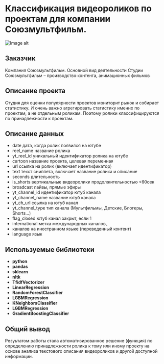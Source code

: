 # Классификация видеороликов по проектам для компании Союзмультфильм.
![Image alt](https://github.com/ProkopovAO/-NLP-Projects/Souzmultfilm/mult.jpg)
## Заказчик

Компания Союзмультфильм. Основной вид деятельности Студии Союзмультфильм –
производство контента, анимационных фильмов

## Описание проекта

Студия для оценки популярности проектов мониторит рынок и собирает статистику.
И очень важно агрегировать статистику именно по проектам, а не отдельным роликам.
Поэтому ролики классифицируются по принадлежности к проектам. 

## Описание данных

- date дата, когда ролик появился на ютубе
- reel_name название ролика
- yt_reel_id уникальный идентификатор ролика на ютубе
- cartoon название проекта, целевая переменная
- url ссылка на ролик (включает идентификатор)
- text текст сниппета, включает название ролика и описание
- seconds длительность
- is_shorts вертикальные видеоролики продолжительностью <60сек
- broadcast лайвы, прямые эфиры
- yt_channel_id идентификатор ютуб канала
- yt_channel_name название ютуб канала
- yt_ch_url ссылка на ютуб канал
- yt_channel_type тип канала (Мультфильмы, Детские, Блогеры, Shorts…)
- flag_closed ютуб канал закрыт, если 1
- international метка международных каналов,
- каналов на иностранном языке (переведенный контент)
- language язык

## Используемые библиотеки

- **python**
- **pandas**
- **sklearn**
- **nltk**
- **TfidfVectorizer**
- **LinearRegression**
- **RandomForestClassifier**
- **LGBMRegression**
- **KNeighborsClassifier**
- **LGBMRegression**
- **GradientBoostingClassifier**

## Общий вывод

Резуьтатом работы стала автоматизированное решение (функция) по определению принадлежности
ролика к тому или иному проекту на основе анализа текстового описания видеороликов
и другой доступной информации.

